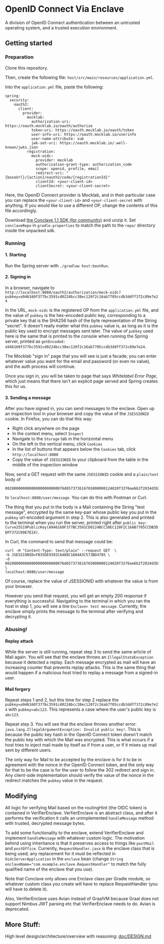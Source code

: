 # OpenID Connect Via Enclave
A division of OpenID Connect authentication between an untrusted operating system, and a trusted execution environment.

## Getting started
### Preparation
Clone this repository.

Then, create the following file: `host/src/main/resources/application.yml`.

Into the `application.yml` file, paste the following:

```
spring:
  security:
    oauth2:
      client:
        provider:
          mocklab:
            authorization-uri: https://oauth.mocklab.io/oauth/authorize
            token-uri: https://oauth.mocklab.io/oauth/token
            user-info-uri: https://oauth.mocklab.io/userinfo
            user-name-attribute: sub
            jwk-set-uri: https://oauth.mocklab.io/.well-known/jwks.json
          registration:
            mock-oidc:
              provider: mocklab
              authorization-grant-type: authorization_code
              scope: openid, profile, email
              redirect-uri: "{baseUrl}/{action}/oauth2/code/{registrationId}"
              clientId: <your-client-id>
              clientSecret: <your-client-secret>
```

Here, the OpenID Connect provider is Mocklab, and in their particular case you can replace the
`<your-client-id>` and `<your-client-secret` with anything. 
If you would like to use a different OP, change the contents of this file accordingly.

Download [the Conclave 1.1 SDK (for community)](https://conclave.net/get-conclave/)
and unzip it. Set `conclaveRepo` in `gradle.properties` 
to match the path to the `repo/` directory inside the unpacked sdk.

### Running
#### 1. Starting
Run the Spring server with `./gradlew host:bootRun`.

#### 2. Signing in
In a browser, navigate to 
`http://localhost:8080/oauth2/authorization/mock-oidc?pubkey=a946160f377bc3591cd0224bcc38ec120f2c16ab7705ccdb3ddff372c89e7e24`

In the URL, `mock-oidc` is the registered OP from the `application.yml` file, and the value of `pubkey`
is the hex-encoded public key, corresponding to a private key that is the SHA256 hash of the byte representation
of the String "secret". 
It doesn't really matter what this `pubkey` value is, as long as it is the public key used to encrypt messages sent later.
The value of `pubkey` used here is the same that is printed to the console when running the Spring server,
printed as `getEncoded: a946160f377bc3591cd0224bcc38ec120f2c16ab7705ccdb3ddff372c89e7e24`.

The Mocklab "sign in" page that you will see is just a facade; 
you can enter whatever value you want for the email and password (or even no value), 
and the auth process will continue.

Once you sign in, you will be taken to page that says *Whitelabel Error Page*, 
which just means that there isn't an explicit page served and Spring creates this for us.

#### 3. Sending a message
After you have signed in, you can send messages to the enclave.
Open up an inspection tool in your browser and copy the value of the `JSESSIONID` cookie.
In Firefox, you can do that this way:
* Right click anywhere on the page
* In the context menu, select `Inspect`
* Navigate to the `Storage` tab in the horizontal menu
* On the left in the vertical menu, click `Cookies`
* In the list of buttons that appears below the `Cookies` tab, click `http://localhost:8080`
* Copy the value of `JSESSIONID` to your clipboard from the table in the middle of the inspection window

Now, send a GET request with the same `JSESSIONID` cookie and a `plain/text` body of

```
002800000000000000000000076d657373616765000000124820f3376ae6b2f2034d3b7a4b48a77800017190de8aadc3be261cc638233716804dfd899f3469c53d399ad3c5bc16ce5103c04938c9d0986e8f0e713fabf3c418a1688a475d4d1bd8920cec04d77a99c1f2f0df3a1aaf1a8f47f0bf015f19ba12a8b0568022c40ea852d78912018c5007f1002a1490018175f7323d53c66503352063f4dc4944e776b873cef83fa2d8ada709bf926a4fc316094e5bb50d0012b51fbf7db1dae6a5ef536b2887f2f2071a43
```

to `localhost:8080/user/message`. You can do this with Postman or Curl.

The thing that you put in the body is a Mail containing the String "test message", 
encrypted by the same key-pair whose public key you put in the `pubkey` url-encoded argument in step 2. 
This is also generated and printed to the terminal when you run the server,
printed right after `public key: Curve25519PublicKey(A946160F377BC3591CD0224BCC38EC120F2C16AB7705CCDB3DDFF372C89E7E24)`.

In Curl, the command to send that message could be:
```shell
curl -H "Content-Type: text/plain" --request GET  \
-b JSESSIONID=FB35DE9392CA488C1684A3C573BD4785 \
-d 002800000000000000000000076d657373616765000000124820f3376ae6b2f2034d3b7a4b48a77800017190de8aadc3be261cc638233716804dfd899f3469c53d399ad3c5bc16ce5103c04938c9d0986e8f0e713fabf3c418a1688a475d4d1bd8920cec04d77a99c1f2f0df3a1aaf1a8f47f0bf015f19ba12a8b0568022c40ea852d78912018c5007f1002a1490018175f7323d53c66503352063f4dc4944e776b873cef83fa2d8ada709bf926a4fc316094e5bb50d0012b51fbf7db1dae6a5ef536b2887f2f2071a43 \
localhost:8080/user/message
```
Of course, replace the value of JSESSIONID with whatever the value is from your browser.

However you send that request, you will get an empty 200 response if everything is successful.
Navigating to the terminal in which you ran the host in step 1, you will see a line `Enclave> test message`.
Currently, the enclave simply prints the message to the terminal after verifying and decrypting it.

### Abusing!
#### Replay attack
While the server is still running, repeat step 3 to send the same article of Mail again.
You will see that the enclave throws an `IllegalStateException` because it detected a replay.
Each message encrypted as mail will have an increasing counter that prevents replay attacks.
This is the same thing that would happen if a malicious host tried to replay a message from a signed-in user.

#### Mail forgery
Repeat steps 1 and 2, but this time for step 2 replace the 
`pubkey=a946160f377bc3591cd0224bcc38ec120f2c16ab7705ccdb3ddff372c89e7e24`
with `pubkey=abc123`. This represents a case where the user's public key is `abc123`.

Repeat step 3. You will see that the enclave throws another error:
`java.lang.IllegalArgumentException: Invalid public key!`.
This is because the public key hash in the OpenID Connect token doesn't match the public key with which
the Mail was encrypted. This is what occurs if a host tries to inject mail made by itself as if from a user,
or if it mixes up mail sent by different users.

The only way for Mail to be accepted by the enclave is for it to be in agreement with the nonce in the OpenID Connect
token, and the only way for that to be the case is for the user to follow the 302 redirect and sign in.
Any client-side implementation should verify the value of the nonce in the redirect matches the `pubkey`
value in the request.

## Modifying
All logic for verifying Mail based on the routingHint (the OIDC token) is contained in VerifierEnclave.
VerfierEnclave is an abstract class, and after it performs the verification it calls an unimplemented `handleMessage`
method with trusted, decrypted message bytes.

To add some functionality to the enclave, extend VerifierEnclave and implement `handleMessage` with whatever custom logic.
The motivation behind using inheritance is that it preserves access to things like `postMail` and `postOffice`.
Currently, `RequestHandler.java` is the enclave class that is being used; any replacement for it must
be reflected in `OidcServerApplication` in the `enclave` bean 
(change `String enclaveName="com.example.enclave.RequestHandler"` 
to match the fully qualified name of the enclave that you use).

Note that Conclave only allows one Enclave class per Gradle module, 
so whatever custom class you create will have to replace RequestHandler (you will have to delete it).

Also, VerifierEnclave uses Avian instead of GraalVM because Graal does not support Nimbus JWT parsing etc
that VerifierEnclave needs to do. Avian is deprecated.

## More Stuff:
High level design/architecture/overview with reasoning: [doc/DESIGN.md](doc/DESIGN.md)
